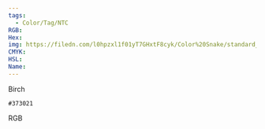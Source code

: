```yaml
---
tags:
  - Color/Tag/NTC
RGB:
Hex:
img: https://filedn.com/l0hpzxl1f01yT7GHxtF8cyk/Color%20Snake/standard_csv_to_svg/373021.svg
CMYK:
HSL:
Name:
---
```

Birch
```palette
#373021
```
RGB
